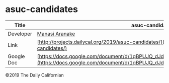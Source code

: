 # asuc-candidates

| Title | asuc-candidates WIP |
|-|-|
| Developer    | [Manasi Aranake](mailto:maranake@dailycal.org) |
| Link | [http://projects.dailycal.org/2019/asuc-candidates/](http://projects.dailycal.org/2019/asuc-candidates/) |
| Google Doc | [https://docs.google.com/document/d/1qBPUJQ_dJds5n5r3ZmyndFXpTUT7X_BtqEKameoOpc8/edit](https://docs.google.com/document/d/1qBPUJQ_dJds5n5r3ZmyndFXpTUT7X_BtqEKameoOpc8/edit) |


©2019 The Daily Californian
